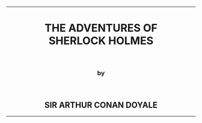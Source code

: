 <hr>
<h1 align="center"> THE ADVENTURES OF <br>SHERLOCK HOLMES</h1>
<br>
<h3 align="center">by</h3>
<br>
<h2 align="center">SIR ARTHUR CONAN DOYALE</h2>
<hr>
